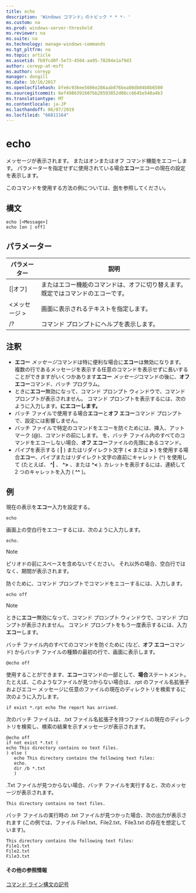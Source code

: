 ```yaml
---
title: echo
description: 'Windows コマンド」のトピック * * *- '
ms.custom: na
ms.prod: windows-server-threshold
ms.reviewer: na
ms.suite: na
ms.technology: manage-windows-commands
ms.tgt_pltfrm: na
ms.topic: article
ms.assetid: fb9fcd0f-5e73-4504-aa95-78204e1a79d3
author: coreyp-at-msft
ms.author: coreyp
manager: dongill
ms.date: 10/16/2017
ms.openlocfilehash: bfe6c936ee5606e286aab076bea08db04b8b6500
ms.sourcegitcommit: 6ef4986391607bb28593852d06cc6645e548a4b3
ms.translationtype: MT
ms.contentlocale: ja-JP
ms.lasthandoff: 06/07/2019
ms.locfileid: "66811164"
---
```

# <a name="echo"></a>echo



メッセージが表示されます。 またはオンまたはオフ コマンド機能をエコーします。 パラメーターを指定せずに使用されている場合**エコー**エコーの現在の設定を表示します。

このコマンドを使用する方法の例については、[例](#examples)を参照してください。

## <a name="syntax"></a>構文

```
echo [<Message>]
echo [on | off]
```

## <a name="parameters"></a>パラメーター

|パラメーター|説明|
|---------|-----------|
|[\|オフ]|またはエコー機能のコマンドは、オフに切り替えます。 既定ではコマンドのエコーです。|
|\<メッセージ >|画面に表示されるテキストを指定します。|
|/?|コマンド プロンプトにヘルプを表示します。|

## <a name="remarks"></a>注釈

-   **エコー** *メッセージ*コマンドは特に便利な場合に**エコー**は無効になります。 複数の行であるメッセージを表示する任意のコマンドを表示せずに長いすることができますがいくつかあります**エコー** *メッセージ*コマンドの後に、**オフ エコー**コマンド、バッチ プログラム。
-   ときに**エコー**無効になって、コマンド プロンプト ウィンドウで、コマンド プロンプトが表示されません。 コマンド プロンプトを表示するには、次のように入力します。**にエコーします。**
-   バッチ ファイルで使用する場合**エコー**と**オフ エコー**コマンド プロンプトで、設定には影響しません。
-   バッチ ファイルで特定のコマンドをエコーを防ぐためには、挿入、アット マーク (@)、コマンドの前にします。 を、バッチ ファイル内のすべてのコマンドをエコーしない場合、**オフ エコー**ファイルの先頭にあるコマンド。
-   パイプを表示する ( **|** ) またはリダイレクト文字 ( **<** または **>** ) を使用する場合**エコー**、パイプまたはリダイレクト文字の直前にキャレット (^) を使用して (たとえば、 **^|** 、 **^>** 、または **^<** ). カレットを表示するには、連続して 2 つのキャレットを入力 ( **^^** )。

## <a name="examples"></a>例

現在の表示を**エコー**入力を設定する。

```
echo
```

画面上の空白行をエコーするには、次のように入力します。

```
echo.
```

> [!NOTE]
> ピリオドの前にスペースを含めないでください。 それ以外の場合、空白行ではなく、期間が表示されます。

防ぐために、コマンド プロンプトでコマンドをエコーするには、入力します。

```
echo off 
```

> [!NOTE]
> ときに**エコー**無効になって、コマンド プロンプト ウィンドウで、コマンド プロンプトが表示されません。 コマンド プロンプトをもう一度表示するには、入力**エコー**します。

バッチ ファイル内のすべてのコマンドを防ぐために (など、**オフ エコー**コマンド) からバッチ ファイルの種類の最初の行で、画面に表示します。

```
@echo off
```

使用することができます、**エコー**コマンドの一部として、**場合**ステートメント。 たとえば、このようなファイルが見つからない場合は、.rpt のファイル名拡張子およびエコー メッセージに任意のファイルの現在のディレクトリを検索するに次のように入力します。

```
if exist *.rpt echo The report has arrived.
```

次のバッチ ファイルは、.txt ファイル名拡張子を持つファイルの現在のディレクトリを検索し、検索の結果を示すメッセージが表示されます。

```
@echo off
if not exist *.txt (
echo This directory contains no text files.
) else (
   echo This directory contains the following text files:
   echo.
   dir /b *.txt
   )
```

.Txt ファイルが見つからない場合、バッチ ファイルを実行すると、次のメッセージが表示されます。

```
This directory contains no text files.
```

バッチ ファイルの実行時の .txt ファイルが見つかった場合、次の出力が表示されます (この例では、ファイル File1.txt、File2.txt、File3.txt の存在を想定しています)。

```
This directory contains the following text files:
File1.txt
File2.txt
File3.txt
```

#### <a name="additional-references"></a>その他の参照情報

[コマンド ライン構文の記号](command-line-syntax-key.md)
